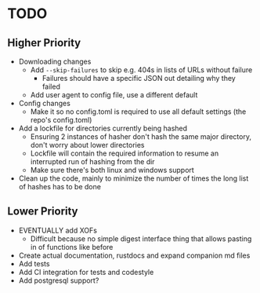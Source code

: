 # TODO

## Higher Priority

- Downloading changes
  - Add `--skip-failures` to skip e.g. 404s in lists of URLs without failure
    - Failures should have a specific JSON out detailing why they failed
  - Add user agent to config file, use a different default
- Config changes
  - Make it so no config.toml is required to use all default settings (the repo's config.toml)
- Add a lockfile for directories currently being hashed
  - Ensuring 2 instances of hasher don't hash the same major directory, don't worry about lower directories
  - Lockfile will contain the required information to resume an interrupted run of hashing from the dir
  - Make sure there's both linux and windows support
- Clean up the code, mainly to minimize the number of times the long list of hashes has to be done

## Lower Priority

- EVENTUALLY add XOFs
  - Difficult because no simple digest interface thing that allows pasting in of functions like before
- Create actual documentation, rustdocs and expand companion md files
- Add tests
- Add CI integration for tests and codestyle
- Add postgresql support?
